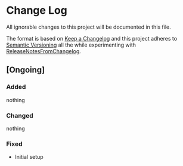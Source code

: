 # Change Log

All ignorable changes to this project will be documented in this file.

The format is based on [Keep a Changelog](http://keepachangelog.com/)
and this project adheres to [Semantic Versioning](http://semver.org/)
all the while experimenting with [ReleaseNotesFromChangelog](https://github.com/CSchoel/release-notes-from-changelog).

## [Ongoing]

### Added

nothing

### Changed

nothing

### Fixed

* Initial setup

